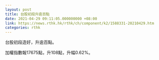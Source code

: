 ```yaml
---
layout: post
title: 台股初段升逾百點
date: 2021-04-29 09:11:05.000000000 +08:00
link: https://news.rthk.hk/rthk/ch/component/k2/1588331-20210429.htm
categories: rthk
---
```


台股初段造好，升逾百點。

加權指數報17675點，升108點，升幅0.62%。
